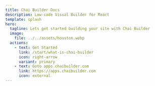 ```yaml
---
title: Chai Builder Docs
description: Low-code Visual Builder for React
template: splash
hero:
  tagline: Lets get started building your site with Chai Builder
  image:
    file: ../../assets/houston.webp
  actions:
    - text: Get Started
      link: /start/what-is-chai-builder
      icon: right-arrow
      variant: primary
    - text: Goto apps.chaibuilder.com
      link: https://apps.chaibuilder.com
      icon: external
---
```

